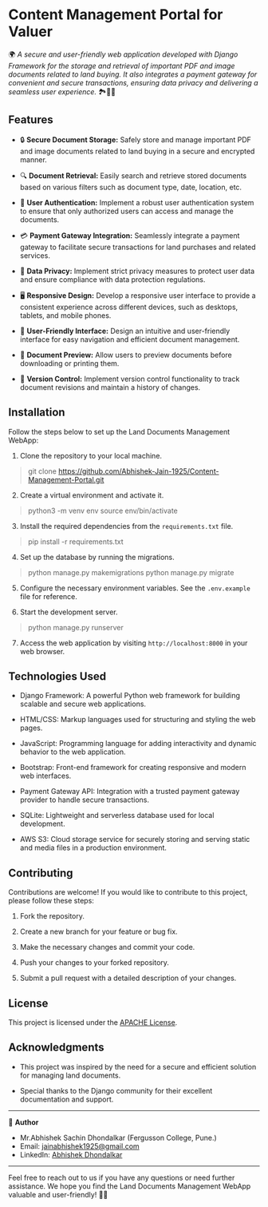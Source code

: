 # Content Management Portal for Valuer

🌍 *A secure and user-friendly web application developed with Django Framework for the storage and retrieval of important PDF and image documents related to land buying. It also integrates a payment gateway for convenient and secure transactions, ensuring data privacy and delivering a seamless user experience.* 🏞️🏢💼

## Features

- 🔒 **Secure Document Storage:** Safely store and manage important PDF and image documents related to land buying in a secure and encrypted manner.

- 🔍 **Document Retrieval:** Easily search and retrieve stored documents based on various filters such as document type, date, location, etc.

- 🔐 **User Authentication:** Implement a robust user authentication system to ensure that only authorized users can access and manage the documents.

- 💳 **Payment Gateway Integration:** Seamlessly integrate a payment gateway to facilitate secure transactions for land purchases and related services.

- 🚀 **Data Privacy:** Implement strict privacy measures to protect user data and ensure compliance with data protection regulations.

- 🖥️ **Responsive Design:** Develop a responsive user interface to provide a consistent experience across different devices, such as desktops, tablets, and mobile phones.

- 🌟 **User-Friendly Interface:** Design an intuitive and user-friendly interface for easy navigation and efficient document management.

- 📄 **Document Preview:** Allow users to preview documents before downloading or printing them.

- 🔄 **Version Control:** Implement version control functionality to track document revisions and maintain a history of changes.

## Installation

Follow the steps below to set up the Land Documents Management WebApp:

1. Clone the repository to your local machine.
>git clone https://github.com/Abhishek-Jain-1925/Content-Management-Portal.git


2. Create a virtual environment and activate it.
>python3 -m venv env
>source env/bin/activate


3. Install the required dependencies from the `requirements.txt` file.
>pip install -r requirements.txt


4. Set up the database by running the migrations.
>python manage.py makemigrations
>python manage.py migrate


5. Configure the necessary environment variables. See the `.env.example` file for reference.

6. Start the development server.
>python manage.py runserver


7. Access the web application by visiting `http://localhost:8000` in your web browser.

## Technologies Used

- Django Framework: A powerful Python web framework for building scalable and secure web applications.

- HTML/CSS: Markup languages used for structuring and styling the web pages.

- JavaScript: Programming language for adding interactivity and dynamic behavior to the web application.

- Bootstrap: Front-end framework for creating responsive and modern web interfaces.

- Payment Gateway API: Integration with a trusted payment gateway provider to handle secure transactions.

- SQLite: Lightweight and serverless database used for local development.

- AWS S3: Cloud storage service for securely storing and serving static and media files in a production environment.

## Contributing

Contributions are welcome! If you would like to contribute to this project, please follow these steps:

1. Fork the repository.

2. Create a new branch for your feature or bug fix.

3. Make the necessary changes and commit your code.

4. Push your changes to your forked repository.

5. Submit a pull request with a detailed description of your changes.

## License

This project is licensed under the [APACHE License](LICENSE).

## Acknowledgments

- This project was inspired by the need for a secure and efficient solution for managing land documents.

- Special thanks to the Django community for their excellent documentation and support.

---

👤 **Author**

- Mr.Abhishek Sachin Dhondalkar (Fergusson College, Pune.)
- Email: jainabhishek1925@gmail.com
- LinkedIn: [Abhishek Dhondalkar](https://www.linkedin.com/in/janedoe/](https://www.linkedin.com/in/abhishek-dhondalkar-7ab14220b))

---

Feel free to reach out to us if you have any questions or need further assistance. We hope you find the Land Documents Management WebApp valuable and user-friendly! 🚀🌟


